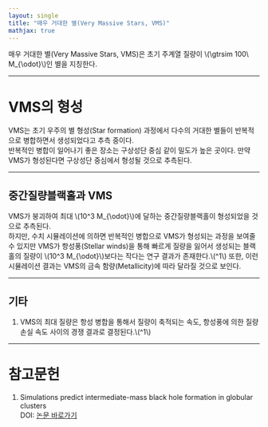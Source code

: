 ```yaml
---
layout: single
title: "매우 거대한 별(Very Massive Stars, VMS)"
mathjax: true
---   
```


매우 거대한 별(Very Massive Stars, VMS)은 초기 주계열 질량이 \\(\gtrsim 100\ M_{\odot}\\)인 별을 지칭한다. 
<br>

---

# VMS의 형성
VMS는 초기 우주의 별 형성(Star formation) 과정에서 다수의 거대한 별들이 반복적으로 병합하면서 생성되었다고 추측 중이다.
<br>
반복적인 병합이 일어나기 좋은 장소는 구상성단 중심 같이 밀도가 높은 곳이다. 만약 VMS가 형성된다면 구상성단 중심에서 형성될 것으로 추측된다. 

---
## 중간질량블랙홀과 VMS
VMS가 붕괴하여 최대 \\(10^3 M_{\odot}\\)에 달하는 중간질량블랙홀이 형성되었을 것으로 추측된다. 
<br>
하지만, 수치 시뮬레이션에 의하면 반복적인 병합으로 VMS가 형성되는 과정을 보여줄 수 있지만 VMS가 항성풍(Stellar winds)을 통해 빠르게 질량을 잃어서 생성되는 블랙홀의 질량이 \\(10^3 M_{\odot}\\)보다는 작다는 연구 결과가 존재한다.\\(^1\\) 또한, 이런 시뮬레이션 결과는 VMS의 금속 함량(Metallicity)에 따라 달라질 것으로 보인다.

---
## 기타
1. VMS의 최대 질량은 항성 병합을 통해서 질량이 축적되는 속도, 항성풍에 의한 질량 손실 속도 사이의 경쟁 결과로 결정된다.\\(^1\\)

---
# 참고문헌
1. Simulations predict intermediate-mass black hole  formation in globular clusters <br>
DOI: [논문 바로가기](https://arxiv.org/abs/2406.06772)